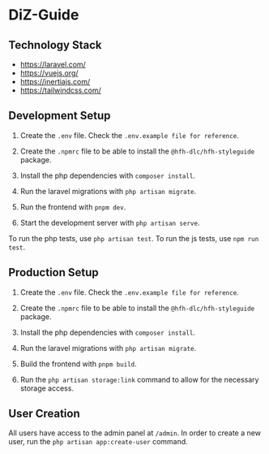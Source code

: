 # DiZ-Guide

## Technology Stack

-   https://laravel.com/
-   https://vuejs.org/
-   https://inertiajs.com/
-   https://tailwindcss.com/

## Development Setup

1. Create the `.env` file. Check the `.env.example file for reference`.

2. Create the `.npmrc` file to be able to install the `@hfh-dlc/hfh-styleguide` package.

3. Install the php dependencies with `composer install`.

4. Run the laravel migrations with `php artisan migrate`.

5. Run the frontend with `pnpm dev`.

6. Start the development server with `php artisan serve`.

To run the php tests, use `php artisan test`.
To run the js tests, use `npm run test`.

## Production Setup

1. Create the `.env` file. Check the `.env.example file for reference`.

2. Create the `.npmrc` file to be able to install the `@hfh-dlc/hfh-styleguide` package.

3. Install the php dependencies with `composer install`.

4. Run the laravel migrations with `php artisan migrate`.

5. Build the frontend with `pnpm build`.

6. Run the `php artisan storage:link` command to allow for the necessary storage access.

## User Creation

All users have access to the admin panel at `/admin`. In order to create a new user, run the `php artisan app:create-user` command.
